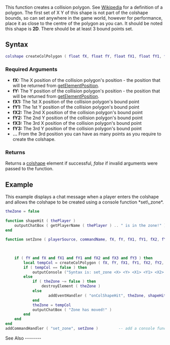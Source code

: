This function creates a collision polygon. See [Wikipedia](http://en.wikipedia.org/wiki/Polygon) for a definition of a polygon. The first set of X Y of this shape is not part of the colshape bounds, so can set anywhere in the game world, however for performance, place it as close to the centre of the polygon as you can. It should be noted this shape is **2D**. There should be at least 3 bound points set.

Syntax
------

``` lua
colshape createColPolygon ( float fX, float fY, float fX1, float fY1, float fX2, float fY2, float fX3, float fY3, ... )
```

### Required Arguments

-   **fX:** The X position of the collision polygon's position - the position that will be returned from [getElementPosition](/docs/getElementPosition.md "wikilink").
-   **fY:** The Y position of the collision polygon's position - the position that will be returned from [getElementPosition](/docs/getElementPosition.md "wikilink").
-   **fX1:** The 1st X position of the collision polygon's bound point
-   **fY1:** The 1st Y position of the collision polygon's bound point
-   **fX2:** The 2nd X position of the collision polygon's bound point
-   **fY2:** The 2nd Y position of the collision polygon's bound point
-   **fX3:** The 3rd X position of the collision polygon's bound point
-   **fY3:** The 3rd Y position of the collision polygon's bound point
-   **...** From the 3rd position you can have as many points as you require to create the colshape.

### Returns

Returns a [colshape](/docs/colshape.md "wikilink") element if successful, *false* if invalid arguments were passed to the function.

Example
-------

<section name="Server" class="server" show="true">
This example displays a chat message when a player enters the colshape and allows the colshape to be created using a console function *set\_zone*.

``` lua
theZone = false
 
function shapeHit ( thePlayer ) 
    outputChatBox ( getPlayerName ( thePlayer ) .. " is in the zone!" )                -- display a message in everyone's chat box
end
 
function setZone ( playerSource, commandName, fX, fY, fX1, fY1, fX2, fY2, fX3, fY3 )   --Remember that after the 3rd position you 
                                                                                       --can have as many points as you require to 
                                                                                       --create the colshape.

    if ( fY and fX and fX1 and fY1 and fX2 and fX3 and fY3 ) then                      -- check we've got the 8 args we need
        local tempCol = createColPolygon ( fX, fY, fX1, fY1, fX2, fY2, fX3, fY3 )      -- create a col
        if ( tempCol == false ) then                                                   -- did the col get created successfully?
            outputConsole ("Syntax is: set_zone <X> <Y> <X1> <Y1> <X2> <Y2> <X3> <Y3>")-- inform the user what the valid syntax is
        else
            if ( theZone ~= false ) then                                               -- did we already have a zone?
                destroyElement ( theZone )                                             -- if so, destroy it
            else
                   addEventHandler ( "onColShapeHit", theZone, shapeHit )              -- add a handler for the onColShapeHit event
            end
            theZone = tempCol                                                          -- and store the new zone we've made
            outputChatBox ( "Zone has moved!" )                                        -- and tell everyone
        end
    end
end
addCommandHandler ( "set_zone", setZone )         -- add a console function called set_zone that will trigger the function setZone
```

</section>
See Also
--------
